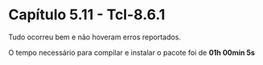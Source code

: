 # Capítulo 5.11 - Tcl-8.6.1

Tudo ocorreu bem e não hoveram erros reportados.

O tempo necessário para compilar e instalar o pacote foi de **01h 00min 5s**

